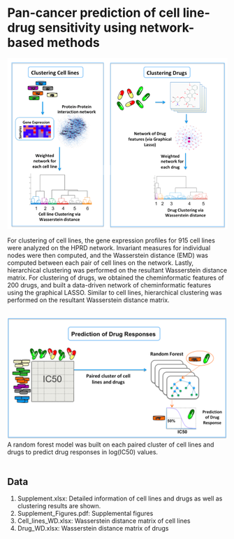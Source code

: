 # Pan-cancer prediction of cell line-drug sensitivity using network-based methods

<img src="img/Figure1A.png" width="600">

For clustering of cell lines, the gene expression profiles for 915 cell lines were analyzed on the HPRD network. Invariant measures for individual nodes were then computed, and the Wasserstein distance (EMD) was computed between each pair of cell lines on the network. Lastly, hierarchical clustering was performed on the resultant Wasserstein distance matrix. For clustering of drugs, we obtained the cheminformatic features of 200 drugs, and built a data-driven network of cheminformatic features using the graphical LASSO. Similar to cell lines, hierarchical clustering was performed on the resultant Wasserstein distance matrix. 

<br />
<img src="img/Figure1B.png" width="600">
A random forest model was built on each paired cluster of cell lines and drugs to predict drug responses in log(IC50) values. <br /> <br />


## Data
1. Supplement.xlsx: Detailed information of cell lines and drugs as well as clustering results are shown. 
2. Supplement_Figures.pdf: Supplemental figures
3. Cell_lines_WD.xlsx: Wasserstein distance matrix of cell lines
4. Drug_WD.xlsx: Wasserstein distance matrix of drugs
